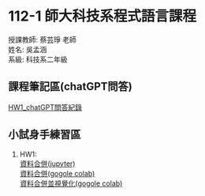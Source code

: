 # 112-1 師大科技系程式語言課程
授課教師: 蔡芸琤 老師  
姓名: 吳孟涵    
系級: 科技系二年級
## 課程筆記區(chatGPT問答)
[HW1_chatGPT問答紀錄](https://docs.google.com/document/d/1afYrHqR9uLPz_1ZareN8f8sZn1BjBZEY6BU58yLTd0s/edit?usp=sharing)

## 小試身手練習區
1. HW1:  
[資料合併(jupyter)](https://jupyter.org/try-jupyter/lab?path=notebooks%2FHW1_practice.ipynb)  
[資料合併(gogole colab)](https://colab.research.google.com/drive/1GmaZjiD_qD1cTRrQptocXQteQx4BYt70?usp=sharing)  
[資料合併並視覺化(gogole colab)](https://colab.research.google.com/drive/1dGOQa5LycYRT5oOoQFMYjPza-9Kydcim?usp=sharing)
